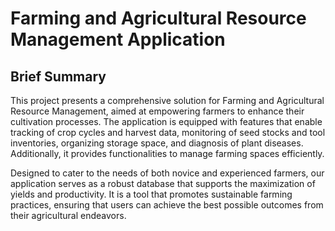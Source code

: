 # Farming and Agricultural Resource Management Application

## Brief Summary

This project presents a comprehensive solution for Farming and Agricultural Resource Management, aimed at empowering farmers to enhance their cultivation processes. The application is equipped with features that enable tracking of crop cycles and harvest data, monitoring of seed stocks and tool inventories, organizing storage space, and diagnosis of plant diseases. Additionally, it provides functionalities to manage farming spaces efficiently.

Designed to cater to the needs of both novice and experienced farmers, our application serves as a robust database that supports the maximization of yields and productivity. It is a tool that promotes sustainable farming practices, ensuring that users can achieve the best possible outcomes from their agricultural endeavors.
